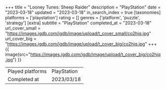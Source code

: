 +++
title = "Looney Tunes: Sheep Raider"
description = "PlayStation"
date = "2023-03-18"
updated = "2023-03-18"
in_search_index = true
[taxonomies]
platforms = ['playstation']
rating = []
genres = ['platform', 'puzzle', 'strategy']
[extra]
subtitle = "PlayStation"
completed_at = "2023-03-18"
url_cover_small = "https://images.igdb.com/igdb/image/upload/t_cover_small/co2hjq.jpg"
url_cover_big = "https://images.igdb.com/igdb/image/upload/t_cover_big/co2hjq.jpg"
+++
{{ image(src="https://images.igdb.com/igdb/image/upload/t_cover_big/co2hjq.jpg") }}

|              |            |
| ------------ | ---------- |
| Played platforms    | PlayStation |
| Completed at | 2023/03/18 |


